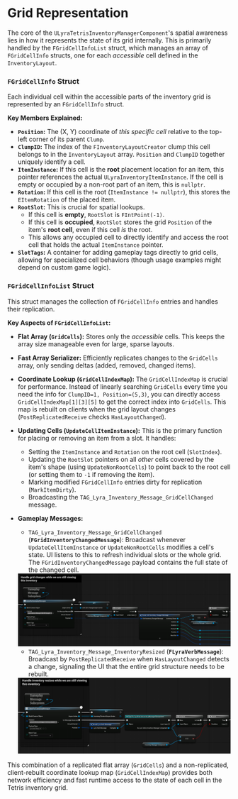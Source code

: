 # Grid Representation

The core of the `ULyraTetrisInventoryManagerComponent`'s spatial awareness lies in how it represents the state of its grid internally. This is primarily handled by the `FGridCellInfoList` struct, which manages an array of `FGridCellInfo` structs, one for each _accessible_ cell defined in the `InventoryLayout`.

### `FGridCellInfo` Struct

Each individual cell within the accessible parts of the inventory grid is represented by an `FGridCellInfo` struct.

**Key Members Explained:**

* **`Position`:** The (X, Y) coordinate of _this specific cell_ relative to the top-left corner of its parent `Clump`.
* **`ClumpID`:** The index of the `FInventoryLayoutCreator` clump this cell belongs to in the `InventoryLayout` array. `Position` and `ClumpID` together uniquely identify a cell.
* **`ItemInstance`:** If this cell is the **root** placement location for an item, this pointer references the actual `ULyraInventoryItemInstance`. If the cell is empty or occupied by a non-root part of an item, this is `nullptr`.
* **`Rotation`:** If this cell is the root (`ItemInstance != nullptr`), this stores the `EItemRotation` of the placed item.
* **`RootSlot`:** This is crucial for spatial lookups.
  * If this cell is **empty**, `RootSlot` is `FIntPoint(-1)`.
  * If this cell is **occupied**, `RootSlot` stores the grid `Position` of the item's **root cell**, even if this cell _is_ the root.
  * This allows any occupied cell to directly identify and access the root cell that holds the actual `ItemInstance` pointer.
* **`SlotTags`:** A container for adding gameplay tags directly to grid cells, allowing for specialized cell behaviors (though usage examples might depend on custom game logic).

### `FGridCellInfoList` Struct

This struct manages the collection of `FGridCellInfo` entries and handles their replication.

**Key Aspects of `FGridCellInfoList`:**

* **Flat Array (`GridCells`):** Stores only the _accessible_ cells. This keeps the array size manageable even for large, sparse layouts.
* **Fast Array Serializer:** Efficiently replicates changes to the `GridCells` array, only sending deltas (added, removed, changed items).
* **Coordinate Lookup (`GridCellIndexMap`):** The `GridCellIndexMap` is crucial for performance. Instead of linearly searching `GridCells` every time you need the info for `ClumpID=1, Position=(5,3)`, you can directly access `GridCellIndexMap[1][3][5]` to get the correct index into `GridCells`. This map is rebuilt on clients when the grid layout changes (`PostReplicatedReceive` checks `HasLayoutChanged`).
* **Updating Cells (`UpdateCellItemInstance`):** This is the primary function for placing or removing an item from a slot. It handles:
  * Setting the `ItemInstance` and `Rotation` on the root cell (`SlotIndex`).
  * Updating the `RootSlot` pointers on all _other_ cells covered by the item's shape (using `UpdateNonRootCells`) to point back to the root cell (or setting them to `-1` if removing the item).
  * Marking modified `FGridCellInfo` entries dirty for replication (`MarkItemDirty`).
  * Broadcasting the `TAG_Lyra_Inventory_Message_GridCellChanged` message.
*   **Gameplay Messages:**

    * `TAG_Lyra_Inventory_Message_GridCellChanged` (**`FGridInventoryChangedMessage`**): Broadcast whenever `UpdateCellItemInstance` or `UpdateNonRootCells` modifies a cell's state. UI listens to this to refresh individual slots or the whole grid. The `FGridInventoryChangedMessage` payload contains the full state of the changed cell.

    <img src=".gitbook/assets/image (17).png" alt="" width="563" title="">

    * `TAG_Lyra_Inventory_Message_InventoryResized` (**`FLyraVerbMessage`**): Broadcast by `PostReplicatedReceive` when `HasLayoutChanged` detects a change, signaling the UI that the entire grid structure needs to be rebuilt.

    <img src=".gitbook/assets/image (16).png" alt="" width="563" title="">

This combination of a replicated flat array (`GridCells`) and a non-replicated, client-rebuilt coordinate lookup map (`GridCellIndexMap`) provides both network efficiency and fast runtime access to the state of each cell in the Tetris inventory grid.
